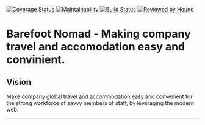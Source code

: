 
[![Coverage Status](https://coveralls.io/repos/github/andela/technites-bn-backend/badge.svg?branch=develop)](https://coveralls.io/github/andela/technites-bn-backend?branch=develop)
[![Maintainability](https://api.codeclimate.com/v1/badges/a5fa230c63f46d23a649/maintainability)](https://codeclimate.com/github/andela/technites-bn-backend/maintainability)
[![Build Status](https://travis-ci.org/andela/technites-bn-backend.svg?branch=develop)](https://travis-ci.org/andela/technites-bn-backend)     [![Reviewed by Hound](https://img.shields.io/badge/Reviewed_by-Hound-8E64B0.svg)](https://houndci.com)

Barefoot Nomad - Making company travel and accomodation easy and convinient.
=======

## Vision
Make company global travel and accommodation easy and convenient for the strong workforce of savvy members of staff, by leveraging the modern web.

---

